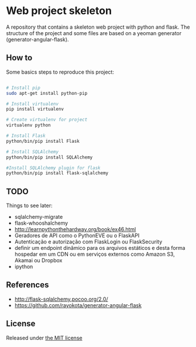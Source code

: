 # Web project skeleton

A repository that contains a skeleton web project with python and flask. 
The structure of the project and some files are based on a yeoman generator (generator-angular-flask).

## How to

Some basics steps to reproduce this project:

```sh

# Install pip
sudo apt-get install python-pip

# Install virtualenv
pip install virtualenv

# Create virtualenv for project
virtualenv python

# Install Flask
python/bin/pip install Flask

# Install SQLAlchemy
python/bin/pip install SQLAlchemy

#Install SQLAlchemy plugin for flask
python/bin/pip install flask-sqlalchemy

```

## TODO

Things to see later:

* sqlalchemy-migrate
* flask-whooshalchemy
* http://learnpythonthehardway.org/book/ex46.html
* Geradores de API como o Python­EVE ou o Flask­API
* Autenticação e autorização com Flask­Login ou Flask­Security
* definir um endpoint dinâmico para os arquivos estáticos e desta forma hospedar
em um CDN ou em serviços externos como Amazon S3, Akamai ou Dropbox
* ipython

## References

* http://flask-sqlalchemy.pocoo.org/2.0/
* https://github.com/rayokota/generator-angular-flask

## License

Released under [the MIT license](https://github.com/dndlab/dndlab.github.io/blob/master/LICENSE)
